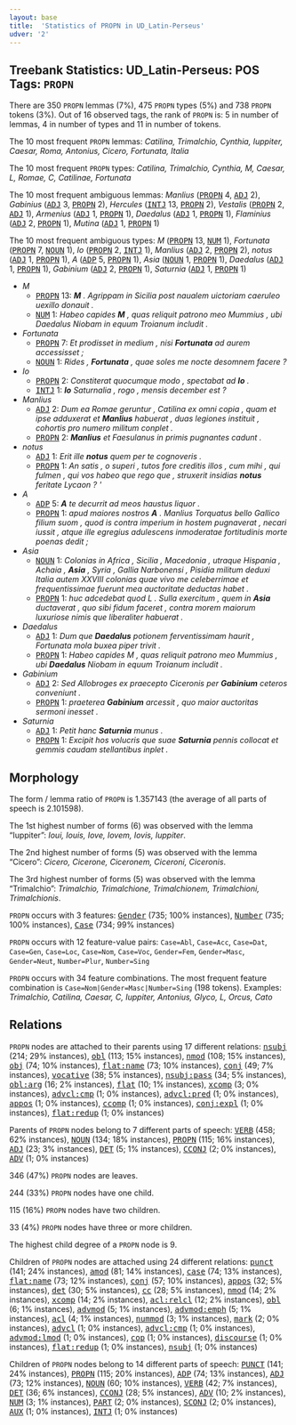 ```yaml
---
layout: base
title:  'Statistics of PROPN in UD_Latin-Perseus'
udver: '2'
---
```


## Treebank Statistics: UD_Latin-Perseus: POS Tags: `PROPN`

There are 350 `PROPN` lemmas (7%), 475 `PROPN` types (5%) and 738 `PROPN` tokens (3%).
Out of 16 observed tags, the rank of `PROPN` is: 5 in number of lemmas, 4 in number of types and 11 in number of tokens.

The 10 most frequent `PROPN` lemmas: <em>Catilina, Trimalchio, Cynthia, Iuppiter, Caesar, Roma, Antonius, Cicero, Fortunata, Italia</em>

The 10 most frequent `PROPN` types:  <em>Catilina, Trimalchio, Cynthia, M, Caesar, L, Romae, C, Catilinae, Fortunata</em>

The 10 most frequent ambiguous lemmas: <em>Manlius</em> (<tt><a href="la_perseus-pos-PROPN.html">PROPN</a></tt> 4, <tt><a href="la_perseus-pos-ADJ.html">ADJ</a></tt> 2), <em>Gabinius</em> (<tt><a href="la_perseus-pos-ADJ.html">ADJ</a></tt> 3, <tt><a href="la_perseus-pos-PROPN.html">PROPN</a></tt> 2), <em>Hercules</em> (<tt><a href="la_perseus-pos-INTJ.html">INTJ</a></tt> 13, <tt><a href="la_perseus-pos-PROPN.html">PROPN</a></tt> 2), <em>Vestalis</em> (<tt><a href="la_perseus-pos-PROPN.html">PROPN</a></tt> 2, <tt><a href="la_perseus-pos-ADJ.html">ADJ</a></tt> 1), <em>Armenius</em> (<tt><a href="la_perseus-pos-ADJ.html">ADJ</a></tt> 1, <tt><a href="la_perseus-pos-PROPN.html">PROPN</a></tt> 1), <em>Daedalus</em> (<tt><a href="la_perseus-pos-ADJ.html">ADJ</a></tt> 1, <tt><a href="la_perseus-pos-PROPN.html">PROPN</a></tt> 1), <em>Flaminius</em> (<tt><a href="la_perseus-pos-ADJ.html">ADJ</a></tt> 2, <tt><a href="la_perseus-pos-PROPN.html">PROPN</a></tt> 1), <em>Mutina</em> (<tt><a href="la_perseus-pos-ADJ.html">ADJ</a></tt> 1, <tt><a href="la_perseus-pos-PROPN.html">PROPN</a></tt> 1)

The 10 most frequent ambiguous types:  <em>M</em> (<tt><a href="la_perseus-pos-PROPN.html">PROPN</a></tt> 13, <tt><a href="la_perseus-pos-NUM.html">NUM</a></tt> 1), <em>Fortunata</em> (<tt><a href="la_perseus-pos-PROPN.html">PROPN</a></tt> 7, <tt><a href="la_perseus-pos-NOUN.html">NOUN</a></tt> 1), <em>Io</em> (<tt><a href="la_perseus-pos-PROPN.html">PROPN</a></tt> 2, <tt><a href="la_perseus-pos-INTJ.html">INTJ</a></tt> 1), <em>Manlius</em> (<tt><a href="la_perseus-pos-ADJ.html">ADJ</a></tt> 2, <tt><a href="la_perseus-pos-PROPN.html">PROPN</a></tt> 2), <em>notus</em> (<tt><a href="la_perseus-pos-ADJ.html">ADJ</a></tt> 1, <tt><a href="la_perseus-pos-PROPN.html">PROPN</a></tt> 1), <em>A</em> (<tt><a href="la_perseus-pos-ADP.html">ADP</a></tt> 5, <tt><a href="la_perseus-pos-PROPN.html">PROPN</a></tt> 1), <em>Asia</em> (<tt><a href="la_perseus-pos-NOUN.html">NOUN</a></tt> 1, <tt><a href="la_perseus-pos-PROPN.html">PROPN</a></tt> 1), <em>Daedalus</em> (<tt><a href="la_perseus-pos-ADJ.html">ADJ</a></tt> 1, <tt><a href="la_perseus-pos-PROPN.html">PROPN</a></tt> 1), <em>Gabinium</em> (<tt><a href="la_perseus-pos-ADJ.html">ADJ</a></tt> 2, <tt><a href="la_perseus-pos-PROPN.html">PROPN</a></tt> 1), <em>Saturnia</em> (<tt><a href="la_perseus-pos-ADJ.html">ADJ</a></tt> 1, <tt><a href="la_perseus-pos-PROPN.html">PROPN</a></tt> 1)


* <em>M</em>
  * <tt><a href="la_perseus-pos-PROPN.html">PROPN</a></tt> 13: <em><b>M</b> . Agrippam in Sicilia post naualem uictoriam caeruleo uexillo donauit .</em>
  * <tt><a href="la_perseus-pos-NUM.html">NUM</a></tt> 1: <em>Habeo capides <b>M</b> , quas reliquit patrono meo Mummius , ubi Daedalus Niobam in equum Troianum includit .</em>
* <em>Fortunata</em>
  * <tt><a href="la_perseus-pos-PROPN.html">PROPN</a></tt> 7: <em>Et prodisset in medium , nisi <b>Fortunata</b> ad aurem accessisset ;</em>
  * <tt><a href="la_perseus-pos-NOUN.html">NOUN</a></tt> 1: <em>Rides , <b>Fortunata</b> , quae soles me nocte desomnem facere ?</em>
* <em>Io</em>
  * <tt><a href="la_perseus-pos-PROPN.html">PROPN</a></tt> 2: <em>Constiterat quocumque modo , spectabat ad <b>Io</b> .</em>
  * <tt><a href="la_perseus-pos-INTJ.html">INTJ</a></tt> 1: <em><b>Io</b> Saturnalia , rogo , mensis december est ?</em>
* <em>Manlius</em>
  * <tt><a href="la_perseus-pos-ADJ.html">ADJ</a></tt> 2: <em>Dum ea Romae geruntur , Catilina ex omni copia , quam et ipse adduxerat et <b>Manlius</b> habuerat , duas legiones instituit , cohortis pro numero militum conplet .</em>
  * <tt><a href="la_perseus-pos-PROPN.html">PROPN</a></tt> 2: <em><b>Manlius</b> et Faesulanus in primis pugnantes cadunt .</em>
* <em>notus</em>
  * <tt><a href="la_perseus-pos-ADJ.html">ADJ</a></tt> 1: <em>Erit ille <b>notus</b> quem per te cognoveris .</em>
  * <tt><a href="la_perseus-pos-PROPN.html">PROPN</a></tt> 1: <em>An satis , o superi , tutos fore creditis illos , cum mihi , qui fulmen , qui vos habeo que rego que , struxerit insidias <b>notus</b> feritate Lycaon ? '</em>
* <em>A</em>
  * <tt><a href="la_perseus-pos-ADP.html">ADP</a></tt> 5: <em><b>A</b> te decurrit ad meos haustus liquor .</em>
  * <tt><a href="la_perseus-pos-PROPN.html">PROPN</a></tt> 1: <em>apud maiores nostros <b>A</b> . Manlius Torquatus bello Gallico filium suom , quod is contra imperium in hostem pugnaverat , necari iussit , atque ille egregius adulescens inmoderatae fortitudinis morte poenas dedit ;</em>
* <em>Asia</em>
  * <tt><a href="la_perseus-pos-NOUN.html">NOUN</a></tt> 1: <em>Colonias in Africa , Sicilia , Macedonia , utraque Hispania , Achaia , <b>Asia</b> , Syria , Gallia Narbonensi , Pisidia militum deduxi Italia autem XXVIII colonias quae vivo me celeberrimae et frequentissimae fuerunt mea auctoritate deductas habet .</em>
  * <tt><a href="la_perseus-pos-PROPN.html">PROPN</a></tt> 1: <em>huc adcedebat quod L . Sulla exercitum , quem in <b>Asia</b> ductaverat , quo sibi fidum faceret , contra morem maiorum luxuriose nimis que liberaliter habuerat .</em>
* <em>Daedalus</em>
  * <tt><a href="la_perseus-pos-ADJ.html">ADJ</a></tt> 1: <em>Dum que <b>Daedalus</b> potionem ferventissimam haurit , Fortunata mola buxea piper trivit .</em>
  * <tt><a href="la_perseus-pos-PROPN.html">PROPN</a></tt> 1: <em>Habeo capides M , quas reliquit patrono meo Mummius , ubi <b>Daedalus</b> Niobam in equum Troianum includit .</em>
* <em>Gabinium</em>
  * <tt><a href="la_perseus-pos-ADJ.html">ADJ</a></tt> 2: <em>Sed Allobroges ex praecepto Ciceronis per <b>Gabinium</b> ceteros conveniunt .</em>
  * <tt><a href="la_perseus-pos-PROPN.html">PROPN</a></tt> 1: <em>praeterea <b>Gabinium</b> arcessit , quo maior auctoritas sermoni inesset .</em>
* <em>Saturnia</em>
  * <tt><a href="la_perseus-pos-ADJ.html">ADJ</a></tt> 1: <em>Petit hanc <b>Saturnia</b> munus .</em>
  * <tt><a href="la_perseus-pos-PROPN.html">PROPN</a></tt> 1: <em>Excipit hos volucris que suae <b>Saturnia</b> pennis collocat et gemmis caudam stellantibus inplet .</em>

## Morphology

The form / lemma ratio of `PROPN` is 1.357143 (the average of all parts of speech is 2.101598).

The 1st highest number of forms (6) was observed with the lemma “Iuppiter”: <em>Ioui, Iouis, Iove, Iovem, Iovis, Iuppiter</em>.

The 2nd highest number of forms (5) was observed with the lemma “Cicero”: <em>Cicero, Cicerone, Ciceronem, Ciceroni, Ciceronis</em>.

The 3rd highest number of forms (5) was observed with the lemma “Trimalchio”: <em>Trimalchio, Trimalchione, Trimalchionem, Trimalchioni, Trimalchionis</em>.

`PROPN` occurs with 3 features: <tt><a href="la_perseus-feat-Gender.html">Gender</a></tt> (735; 100% instances), <tt><a href="la_perseus-feat-Number.html">Number</a></tt> (735; 100% instances), <tt><a href="la_perseus-feat-Case.html">Case</a></tt> (734; 99% instances)

`PROPN` occurs with 12 feature-value pairs: `Case=Abl`, `Case=Acc`, `Case=Dat`, `Case=Gen`, `Case=Loc`, `Case=Nom`, `Case=Voc`, `Gender=Fem`, `Gender=Masc`, `Gender=Neut`, `Number=Plur`, `Number=Sing`

`PROPN` occurs with 34 feature combinations.
The most frequent feature combination is `Case=Nom|Gender=Masc|Number=Sing` (198 tokens).
Examples: <em>Trimalchio, Catilina, Caesar, C, Iuppiter, Antonius, Glyco, L, Orcus, Cato</em>


## Relations

`PROPN` nodes are attached to their parents using 17 different relations: <tt><a href="la_perseus-dep-nsubj.html">nsubj</a></tt> (214; 29% instances), <tt><a href="la_perseus-dep-obl.html">obl</a></tt> (113; 15% instances), <tt><a href="la_perseus-dep-nmod.html">nmod</a></tt> (108; 15% instances), <tt><a href="la_perseus-dep-obj.html">obj</a></tt> (74; 10% instances), <tt><a href="la_perseus-dep-flat-name.html">flat:name</a></tt> (73; 10% instances), <tt><a href="la_perseus-dep-conj.html">conj</a></tt> (49; 7% instances), <tt><a href="la_perseus-dep-vocative.html">vocative</a></tt> (38; 5% instances), <tt><a href="la_perseus-dep-nsubj-pass.html">nsubj:pass</a></tt> (34; 5% instances), <tt><a href="la_perseus-dep-obl-arg.html">obl:arg</a></tt> (16; 2% instances), <tt><a href="la_perseus-dep-flat.html">flat</a></tt> (10; 1% instances), <tt><a href="la_perseus-dep-xcomp.html">xcomp</a></tt> (3; 0% instances), <tt><a href="la_perseus-dep-advcl-cmp.html">advcl:cmp</a></tt> (1; 0% instances), <tt><a href="la_perseus-dep-advcl-pred.html">advcl:pred</a></tt> (1; 0% instances), <tt><a href="la_perseus-dep-appos.html">appos</a></tt> (1; 0% instances), <tt><a href="la_perseus-dep-ccomp.html">ccomp</a></tt> (1; 0% instances), <tt><a href="la_perseus-dep-conj-expl.html">conj:expl</a></tt> (1; 0% instances), <tt><a href="la_perseus-dep-flat-redup.html">flat:redup</a></tt> (1; 0% instances)

Parents of `PROPN` nodes belong to 7 different parts of speech: <tt><a href="la_perseus-pos-VERB.html">VERB</a></tt> (458; 62% instances), <tt><a href="la_perseus-pos-NOUN.html">NOUN</a></tt> (134; 18% instances), <tt><a href="la_perseus-pos-PROPN.html">PROPN</a></tt> (115; 16% instances), <tt><a href="la_perseus-pos-ADJ.html">ADJ</a></tt> (23; 3% instances), <tt><a href="la_perseus-pos-DET.html">DET</a></tt> (5; 1% instances), <tt><a href="la_perseus-pos-CCONJ.html">CCONJ</a></tt> (2; 0% instances), <tt><a href="la_perseus-pos-ADV.html">ADV</a></tt> (1; 0% instances)

346 (47%) `PROPN` nodes are leaves.

244 (33%) `PROPN` nodes have one child.

115 (16%) `PROPN` nodes have two children.

33 (4%) `PROPN` nodes have three or more children.

The highest child degree of a `PROPN` node is 9.

Children of `PROPN` nodes are attached using 24 different relations: <tt><a href="la_perseus-dep-punct.html">punct</a></tt> (141; 24% instances), <tt><a href="la_perseus-dep-amod.html">amod</a></tt> (81; 14% instances), <tt><a href="la_perseus-dep-case.html">case</a></tt> (74; 13% instances), <tt><a href="la_perseus-dep-flat-name.html">flat:name</a></tt> (73; 12% instances), <tt><a href="la_perseus-dep-conj.html">conj</a></tt> (57; 10% instances), <tt><a href="la_perseus-dep-appos.html">appos</a></tt> (32; 5% instances), <tt><a href="la_perseus-dep-det.html">det</a></tt> (30; 5% instances), <tt><a href="la_perseus-dep-cc.html">cc</a></tt> (28; 5% instances), <tt><a href="la_perseus-dep-nmod.html">nmod</a></tt> (14; 2% instances), <tt><a href="la_perseus-dep-xcomp.html">xcomp</a></tt> (14; 2% instances), <tt><a href="la_perseus-dep-acl-relcl.html">acl:relcl</a></tt> (12; 2% instances), <tt><a href="la_perseus-dep-obl.html">obl</a></tt> (6; 1% instances), <tt><a href="la_perseus-dep-advmod.html">advmod</a></tt> (5; 1% instances), <tt><a href="la_perseus-dep-advmod-emph.html">advmod:emph</a></tt> (5; 1% instances), <tt><a href="la_perseus-dep-acl.html">acl</a></tt> (4; 1% instances), <tt><a href="la_perseus-dep-nummod.html">nummod</a></tt> (3; 1% instances), <tt><a href="la_perseus-dep-mark.html">mark</a></tt> (2; 0% instances), <tt><a href="la_perseus-dep-advcl.html">advcl</a></tt> (1; 0% instances), <tt><a href="la_perseus-dep-advcl-cmp.html">advcl:cmp</a></tt> (1; 0% instances), <tt><a href="la_perseus-dep-advmod-lmod.html">advmod:lmod</a></tt> (1; 0% instances), <tt><a href="la_perseus-dep-cop.html">cop</a></tt> (1; 0% instances), <tt><a href="la_perseus-dep-discourse.html">discourse</a></tt> (1; 0% instances), <tt><a href="la_perseus-dep-flat-redup.html">flat:redup</a></tt> (1; 0% instances), <tt><a href="la_perseus-dep-nsubj.html">nsubj</a></tt> (1; 0% instances)

Children of `PROPN` nodes belong to 14 different parts of speech: <tt><a href="la_perseus-pos-PUNCT.html">PUNCT</a></tt> (141; 24% instances), <tt><a href="la_perseus-pos-PROPN.html">PROPN</a></tt> (115; 20% instances), <tt><a href="la_perseus-pos-ADP.html">ADP</a></tt> (74; 13% instances), <tt><a href="la_perseus-pos-ADJ.html">ADJ</a></tt> (73; 12% instances), <tt><a href="la_perseus-pos-NOUN.html">NOUN</a></tt> (60; 10% instances), <tt><a href="la_perseus-pos-VERB.html">VERB</a></tt> (42; 7% instances), <tt><a href="la_perseus-pos-DET.html">DET</a></tt> (36; 6% instances), <tt><a href="la_perseus-pos-CCONJ.html">CCONJ</a></tt> (28; 5% instances), <tt><a href="la_perseus-pos-ADV.html">ADV</a></tt> (10; 2% instances), <tt><a href="la_perseus-pos-NUM.html">NUM</a></tt> (3; 1% instances), <tt><a href="la_perseus-pos-PART.html">PART</a></tt> (2; 0% instances), <tt><a href="la_perseus-pos-SCONJ.html">SCONJ</a></tt> (2; 0% instances), <tt><a href="la_perseus-pos-AUX.html">AUX</a></tt> (1; 0% instances), <tt><a href="la_perseus-pos-INTJ.html">INTJ</a></tt> (1; 0% instances)

